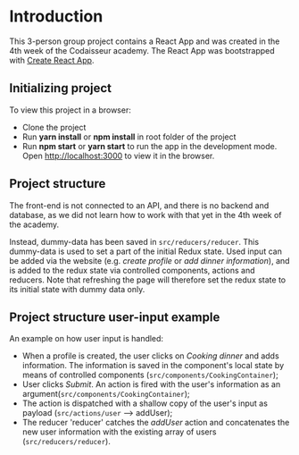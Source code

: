 # Introduction

This 3-person group project contains a React App and was created in the 4th week of the Codaisseur academy. The React App was bootstrapped with [Create React App](https://github.com/facebookincubator/create-react-app).

## Initializing project

To view this project in a browser:
- Clone the project
- Run **yarn install** or **npm install** in root folder of the project
- Run **npm start** or **yarn start** to run the app in the development mode.<br>
Open [http://localhost:3000](http://localhost:3000) to view it in the browser.

## Project structure

The front-end is not connected to an API, and there is no backend and database, as we did not learn how to work with that yet in the 4th week of the academy. 

Instead, dummy-data has been saved in `src/reducers/reducer`. This dummy-data is used to set a part of the initial Redux state. Used input can be added via the website (e.g. *create profile* or *add dinner information*), and is added to the redux state via controlled components, actions and reducers. Note that refreshing the page will therefore set the redux state to its initial state with dummy data only.

## Project structure user-input example

An example on how user input is handled:

- When a profile is created, the user clicks on *Cooking dinner* and adds information. The information is saved in the component's local state by means of controlled components (`src/components/CookingContainer`);
- User clicks *Submit*. An action is fired with the user's information as an argument(`src/components/CookingContainer`);
- The action is dispatched with a shallow copy of the user's input as payload (`src/actions/user` --> addUser);
- The reducer 'reducer' catches the *addUser* action and concatenates the new user information with the existing array of users (`src/reducers/reducer`).